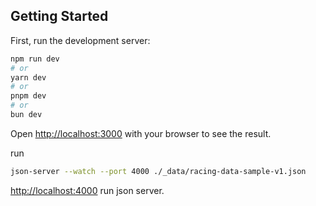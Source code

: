 ## Getting Started

First, run the development server:

```bash
npm run dev
# or
yarn dev
# or
pnpm dev
# or
bun dev
```

Open [http://localhost:3000](http://localhost:3000) with your browser to see the result.

run 
```bash
json-server --watch --port 4000 ./_data/racing-data-sample-v1.json
```
[http://localhost:4000](http://localhost:4000) run json server.

